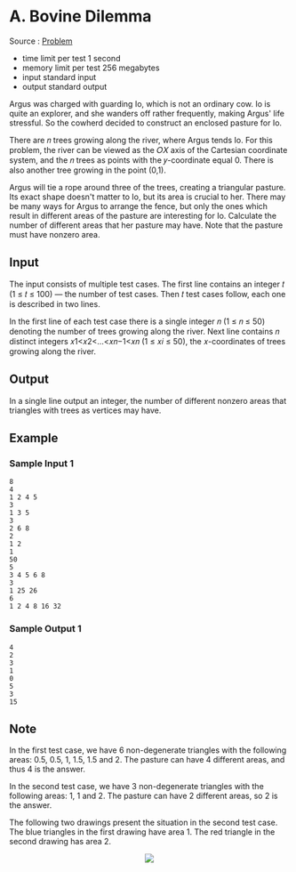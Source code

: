 # A. Bovine Dilemma

Source : [Problem](https://codeforces.com/problemset/problem/1466/A)

- time limit per test 1 second
- memory limit per test 256 megabytes
- input standard input
- output standard output

Argus was charged with guarding Io, which is not an ordinary cow. Io is quite an explorer, and she wanders off rather frequently, making Argus' life stressful. So the cowherd decided to construct an enclosed pasture for Io.

There are 𝑛 trees growing along the river, where Argus tends Io. For this problem, the river can be viewed as the 𝑂𝑋 axis of the Cartesian coordinate system, and the 𝑛 trees as points with the 𝑦-coordinate equal 0. There is also another tree growing in the point (0,1).

Argus will tie a rope around three of the trees, creating a triangular pasture. Its exact shape doesn't matter to Io, but its area is crucial to her. There may be many ways for Argus to arrange the fence, but only the ones which result in different areas of the pasture are interesting for Io. Calculate the number of different areas that her pasture may have. Note that the pasture must have nonzero area.

## Input

The input consists of multiple test cases. The first line contains an integer 𝑡 (1 ≤ 𝑡 ≤ 100) — the number of test cases. Then 𝑡 test cases follow, each one is described in two lines.

In the first line of each test case there is a single integer 𝑛 (1 ≤ 𝑛 ≤ 50) denoting the number of trees growing along the river. Next line contains 𝑛 distinct integers 𝑥1<𝑥2<…<𝑥𝑛−1<𝑥𝑛 (1 ≤ 𝑥𝑖 ≤ 50), the 𝑥-coordinates of trees growing along the river.

## Output

In a single line output an integer, the number of different nonzero areas that triangles with trees as vertices may have.

## Example

### Sample Input 1

    8
    4
    1 2 4 5
    3
    1 3 5
    3
    2 6 8
    2
    1 2
    1
    50
    5
    3 4 5 6 8
    3
    1 25 26
    6
    1 2 4 8 16 32

### Sample Output 1

    4
    2
    3
    1
    0
    5
    3
    15

## Note

In the first test case, we have 6 non-degenerate triangles with the following areas: 0.5, 0.5, 1, 1.5, 1.5 and 2. The pasture can have 4 different areas, and thus 4 is the answer.

In the second test case, we have 3 non-degenerate triangles with the following areas: 1, 1 and 2. The pasture can have 2 different areas, so 2 is the answer.

The following two drawings present the situation in the second test case. The blue triangles in the first drawing have area 1. The red triangle in the second drawing has area 2.

<p align="center"><img src="https://espresso.codeforces.com/2d88809fbea392e374bb8759cc2eb53b4f44e010.png"></p>
